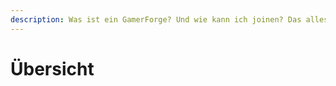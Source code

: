 ```yaml
---
description: Was ist ein GamerForge? Und wie kann ich joinen? Das alles erfärst du hier.
---
```


# Übersicht





